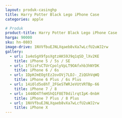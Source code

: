 ```yaml
---
layout: produk-casinghp
title: Harry Potter Black Lego iPhone Case
categories: apple

# Produk
product-title: Harry Potter Black Lego iPhone Case
harga: 90000
sku: hn-0803
image-drive: 1NVVfbuEJNLXqaeb8vXa7wLcfU2uWJ2rw
gallery:
  - url: 1u4oSgX9fpsXgtzAKS9J9q1qSD_lXv2KE
    title: iPhone 5 / 5s / SE
  - url: 1fSisFsCTUrCpolyVpLT9OAfxhb3hNYDK
    title: iPhone 6 / 6s
  - url: 1DpHJmEOgtEz2ovOVj7LDJ-_ZiQGhVqWQ
    title: iPhone 6 Plus / 6s Plus
  - url: 14iOld5o8hT_2FGeSTWRJeVUtVRTBp-66
    title: iPhone 7 / 8
  - url: 1440D4TfmHShQ1F8ET0dilrqtIpK-0nbH
    title: iPhone 7 Plus / 8 Plus
  - url: 1NVVfbuEJNLXqaeb8vXa7wLcfU2uWJ2rw
    title: iPhone X
---
```

